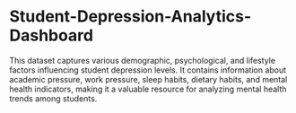 # Student-Depression-Analytics-Dashboard
This dataset captures various demographic, psychological, and lifestyle factors influencing student depression levels. It contains information about academic pressure, work pressure, sleep habits, dietary habits, and mental health indicators, making it a valuable resource for analyzing mental health trends among students.


